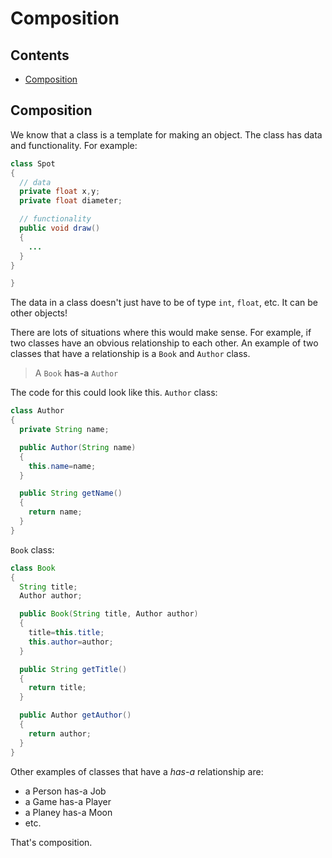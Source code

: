 # Composition

## Contents

- [Composition](#composition)

## Composition

We know that a class is a template for making an object.  The class has data and functionality.  For example:

```java
class Spot
{
  // data
  private float x,y;
  private float diameter;

  // functionality
  public void draw()
  {
    ...
  }
}

}
```

The data in a class doesn't just have to be of type ``int``, ``float``, etc.  It can be other objects!

There are lots of situations where this would make sense.  For example, if two classes have an obvious relationship to each other.  An example of two classes that have a relationship is a ``Book`` and ``Author`` class.  

> A ``Book`` **has-a** ``Author``

The code for this could look like this.  ``Author`` class:

```java
class Author
{
  private String name;

  public Author(String name)
  {
    this.name=name;
  }

  public String getName()
  {
    return name;
  }
}

```

``Book`` class:

```java
class Book
{
  String title;
  Author author;

  public Book(String title, Author author)
  {
    title=this.title;
    this.author=author;
  }

  public String getTitle()
  {
    return title;
  }

  public Author getAuthor()
  {
    return author;
  }
}

```

Other examples of classes that have a *has-a* relationship are:

- a Person has-a Job
- a Game has-a Player
- a Planey has-a Moon
- etc.

That's composition.

